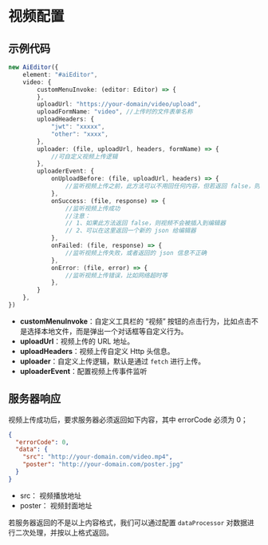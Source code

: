 # 视频配置

## 示例代码

```typescript
new AiEditor({
    element: "#aiEditor",
    video: {
        customMenuInvoke: (editor: Editor) => {
        },
        uploadUrl: "https://your-domain/video/upload",
        uploadFormName: "video", //上传时的文件表单名称
        uploadHeaders: {
            "jwt": "xxxxx",
            "other": "xxxx",
        },
        uploader: (file, uploadUrl, headers, formName) => {
            //可自定义视频上传逻辑
        },
        uploaderEvent: {
            onUploadBefore: (file, uploadUrl, headers) => {
                //监听视频上传之前，此方法可以不用回任何内容，但若返回 false，则终止上传
            },
            onSuccess: (file, response) => {
                //监听视频上传成功
                //注意：
                // 1、如果此方法返回 false，则视频不会被插入到编辑器
                // 2、可以在这里返回一个新的 json 给编辑器
            },
            onFailed: (file, response) => {
                //监听视频上传失败，或者返回的 json 信息不正确
            },
            onError: (file, error) => {
                //监听视频上传错误，比如网络超时等
            },
        }
    },
})
```


- **customMenuInvoke**：自定义工具栏的 “视频” 按钮的点击行为，比如点击不是选择本地文件，而是弹出一个对话框等自定义行为。
- **uploadUrl**：视频上传的 URL 地址。
- **uploadHeaders**：视频上传自定义 Http 头信息。
- **uploader**：自定义上传逻辑，默认是通过 `fetch` 进行上传。
- **uploaderEvent**：配置视频上传事件监听


## 服务器响应

视频上传成功后，要求服务器必须返回如下内容，其中 errorCode 必须为 0；


```json
{
  "errorCode": 0,
  "data": {
    "src": "http://your-domain.com/video.mp4",
    "poster": "http://your-domain.com/poster.jpg"
  }
}
```

- src： 视频播放地址
- poster： 视频封面地址


若服务器返回的不是以上内容格式，我们可以通过配置 `dataProcessor` 对数据进行二次处理，并按以上格式返回。

